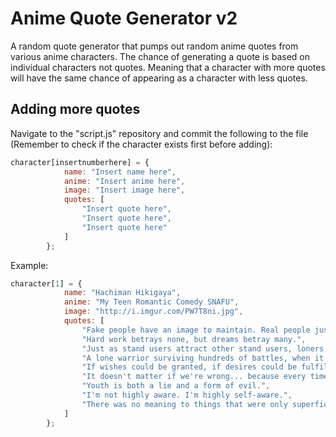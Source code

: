 # Anime Quote Generator v2
A random quote generator that pumps out random anime quotes from various anime characters.
The chance of generating a quote is based on individual characters not quotes. Meaning that a character with more quotes will have the same chance of appearing as a character with less quotes.

## Adding more quotes
Navigate to the "script.js" repository and commit the following to the file (Remember to check if the character exists first before adding):

```javascript
character[insertnumberhere] = {
            name: "Insert name here",
            anime: "Insert anime here",
            image: "Insert image here",
            quotes: [
                "Insert quote here",
                "Insert quote here",
                "Insert quote here"
            ]
        };
```

Example:
```javascript
character[1] = {
            name: "Hachiman Hikigaya",
            anime: "My Teen Romantic Comedy SNAFU",
            image: "http://i.imgur.com/PW7T8ni.jpg",
            quotes: [
                "Fake people have an image to maintain. Real people just don't care.",
                "Hard work betrays none, but dreams betray many.",
                "Just as stand users attract other stand users, loners seems to have an ability to attract other loners as well.",
                "A lone warrior surviving hundreds of battles, when it comes to losing, I'm the strongest.",
                "If wishes could be granted, if desires could be fulfilled, then I wouldn't wish or desire anything after all. The things you're handed on a silver platter are never genuine, and never everlasting. And that is why I'll always keep searching.",
                "It doesn't matter if we're wrong... because every time we go wrong, we;ll continue to look for the right answer.",
                "Youth is both a lie and a form of evil.",
                "I'm not highly aware. I'm highly self-aware.",
                "There was no meaning to things that were only superficial. That was a single belief that both and her once shared."
            ]
        };
```
